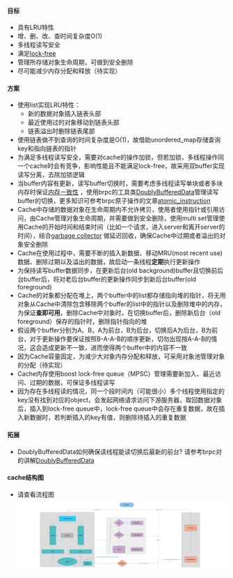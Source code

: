 #### 目标
- 具有LRU特性
- 增、删、改、查时间复杂度O(1)
- 多线程读写安全
- 满足[lock-free](https://en.wikipedia.org/wiki/Non-blocking_algorithm#Wait-freedom)
- 管理所存储对象生命周期，可做到安全删除
- 尽可能减少内存分配和释放（待实现）

#### 方案
- 使用list实现LRU特性：
   - 新的数据对象插入链表头部
   - 最近使用过的对象移动到链表头部
   - 链表溢出时删除链表尾部 
- 使用链表做不到查询的时间复杂度是O(1)，故借助unordered_map存储查询key和指向链表的指针
- 为满足多线程读写安全，需要对cache的操作加锁，但若加锁，多线程操作同一个cache时会有竞争，影响性能且不能满足lock-free，故采用双buffer实现读写分离，去除加锁逻辑
- 当buffer内容有更新，读写buffer切换时，需要考虑多线程读写单块或者多块内存时保证[内存一致性](https://en.wikipedia.org/wiki/Cache_coherence) ，使用brpc的工具类[DoublyBufferedData](https://github.com/brpc/brpc/blob/master/src/butil/containers/doubly_buffered_data.h)管理读写buffer的切换，更多知识可参考brpc原子操作的文章[atomic_instruction](https://github.com/brpc/brpc/blob/master/docs/cn/atomic_instructions.md)
- Cache中存储的数据对象在生命周期内不允许拷贝，使用者使用指针或引用访问，由Cache管理对象生命周期，并需要做到安全删除，使用multi set管理使用Cache的开始时间和结束时间（比如一个请求，进入server和离开server的时间），结合[garbage collector](https://en.wikipedia.org/wiki/Garbage_collection_(computer_science)) 做延迟回收，确保Cache中过期或者溢出的对象安全删除
- Cache在使用过程中，需要不断的插入新数据、移动MRU(most recent use)数据、删除过期以及溢出的数据，故启动一条线程**定期**执行更新操作
- 为保持读写buffer数据同步，在更新后台(old background)buffer且切换前后台buffer后，将对老后台buffer的更新操作同步到新后台buffer(old foreground)
- Cache的对象都分配在堆上，两个buffer中的list都存储指向堆的指针，将无用对象从Cache中清除包含移除两个buffer的list中的指针以及删除堆中的内存，为保证**查即可用**，删除Cache中对象时，在切换buffer后，删除新后台（old foreground）保存的指针时，删除指针指向的堆
- 假设两个buffer分别为A、B，A为前台，B为后台，切换后A为后台，B为前台，对于更新操作要保证按照B-A-A-B的顺序更新，切勿出现按A-A-B的情况，这会造成更新不一致，进而使得两个buffer中的内容不一致
- 因为Cache容量固定，为减少大对象内存分配和释放，可采用对象池管理对象的分配（待实现）
- Cache内存使用boost lock-free queue（MPSC）管理需要新加入、最近访问、过期的数据，可保证多线程读写
- 因为存在多线程读的情况，同一个段时间内（可能很小）多个线程使用指定的key没有找到对应的object，会发起网络请求访问下游服务器，取回数据对象后，插入到lock-free queue中，lock-free queue中会存在重复数据，故在插入新数据时，若判断插入的key有值，则删除待插入的重复数据

#### 拓展
- DoublyBufferedData如何确保读线程能读切换后最新的前台? 请参考brpc对的讲解[DoublyBufferedData](https://github.com/brpc/brpc/blob/master/docs/cn/lalb.md)

#### cache结构图
- 请查看流程图
![](https://github.com/paddington1228/blogs/blob/master/images/lru-cache/lock-free-lru-cache.png)
